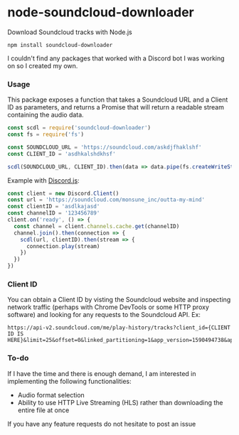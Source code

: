 # node-soundcloud-downloader
Download Soundcloud tracks with Node.js
```
npm install soundcloud-downloader
```

I couldn't find any packages that worked with a Discord bot I was working on so I created my own. 

### Usage
This package exposes a function that takes a Soundcloud URL and a Client ID as parameters, and returns a Promise 
that will return a readable stream containing the audio data. 
```javascript
const scdl = require('soundcloud-downloader')
const fs = require('fs')

const SOUNDCLOUD_URL = 'https://soundcloud.com/askdjfhaklshf'
const CLIENT_ID = 'asdhkalshdkhsf'

scdl(SOUNDCLOUD_URL, CLIENT_ID).then(data => data.pipe(fs.createWriteStream('audio.mp3')))
```

Example with [Discord.js](https://github.com/discordjs/discord.js/):
```javascript
const client = new Discord.Client()
const url = 'https://soundcloud.com/monsune_inc/outta-my-mind'
const clientID = 'asdlkajasd'
const channelID = '123456789'
client.on('ready', () => {
  const channel = client.channels.cache.get(channelID)
  channel.join().then(connection => {
    scdl(url, clientID).then(stream => {
      connection.play(stream)
    })
  })
})
```


### Client ID
You can obtain a Client ID by visting the Soundcloud website and inspecting network traffic (perhaps with Chrome DevTools or some HTTP proxy software) and looking for any requests to the Soundcloud API. Ex:
```
https://api-v2.soundcloud.com/me/play-history/tracks?client_id={CLIENT ID IS HERE}&limit=25&offset=0&linked_partitioning=1&app_version=1590494738&app_locale=en
```

### To-do
If I have the time and there is enough demand, I am interested in implementing the following functionalities:
- Audio format selection
- Ability to use HTTP Live Streaming (HLS) rather than downloading the entire file at once

If you have any feature requests do not hesitate to post an issue
